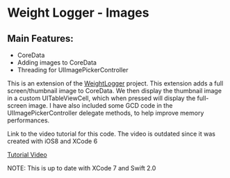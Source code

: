 Weight Logger - Images
=============


Main Features:
-------
- CoreData
- Adding images to CoreData
- Threading for UIImagePickerController


This is an extension of the [WeightLogger](https://github.com/TDAbboud/WeightLogger) project. This extension adds a full screen/thumbnail image to CoreData. We then display the thumbnail image in a custom UITableViewCell, which when pressed will display the full-screen image. I have also included some GCD code in the UIImagePickerController delegate methods, to help improve memory performances.

Link to the video tutorial for this code. The video is outdated since it was created with iOS8 and XCode 6

[Tutorial Video](http://youtu.be/Qyj5GGC97Po)

NOTE:
    This is up to date with XCode 7 and Swift 2.0